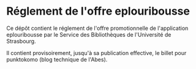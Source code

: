 # Réglement de l'offre eplouribousse

Ce dépôt contient le réglement de l'offre promotionnelle de l'application eplouribousse par le Service des Bibliothèques de l'Université de Strasbourg.


Il contient provisoirement, jusqu'à sa publication effective, le billet pour punktokomo (blog technique de l'Abes).



